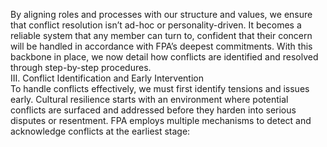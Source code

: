 By aligning roles and processes with our structure and values, we ensure that conflict resolution isn’t ad-hoc or personality-driven. It becomes a reliable system that any member can turn to, confident that their concern will be handled in accordance with FPA’s deepest commitments. With this backbone in place, we now detail how conflicts are identified and resolved through step-by-step procedures.  
III. Conflict Identification and Early Intervention  
To handle conflicts effectively, we must first identify tensions and issues early. Cultural resilience starts with an environment where potential conflicts are surfaced and addressed before they harden into serious disputes or resentment. FPA employs multiple mechanisms to detect and acknowledge conflicts at the earliest stage: